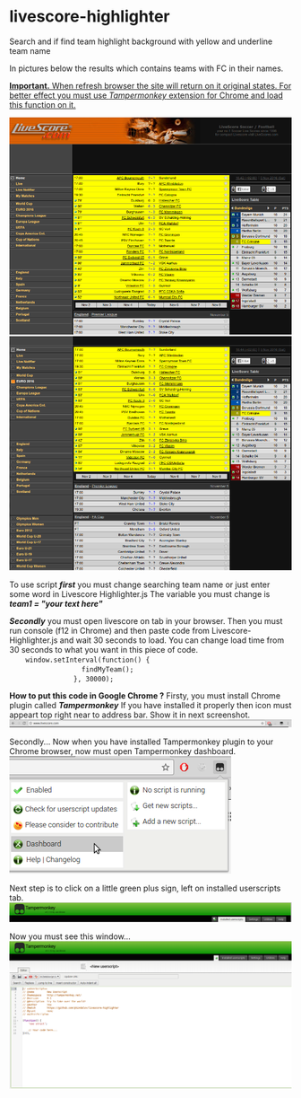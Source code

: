 # livescore-highlighter
Search and if find team highlight background with yellow and underline team name


<p>In pictures below the results which contains teams with FC in their names.</p>

<p><u><strong>Important.</strong> When refresh browser the site will return on it original states. For better effect you must use <em>Tampermonkey</em> extension for Chrome and load this function on it.</u></p>


<img src="screenshot1.png" alt="result picture one" />
<img src="screenshot2.png" alt="result picture one" />

<p>To use script <strong><em>first</em></strong> you must change searching team name or just enter some word in Livescore Highlighter.js The variable you must change is <strong><em>team1 = "your text here"</em></strong></p>

<p><strong><em>Secondly</em></strong> you must open livescore on tab in your browser. Then you must run console (f12 in Chrome) and then paste code from Livescore-Highlighter.js and wait 30 seconds to load. You can change load time from 30 seconds to what you want in this piece of code.
<code>
	window.setInterval(function() {
                  findMyTeam();
                }, 30000); 
</code>
</p>


<p><strong>How to put this code in Google Chrome ?</strong>
Firsty, you must install Chrome plugin called <strong><em>Tampermonkey</em></strong> If you have installed it properly then icon must appeart top right near to address bar. Show it in next screenshot.
<img src="Tampermonkey installed.png" alt="Picture show icon to now installed Tampermonkey top right to address bar" />
</p>

<p>Secondly... Now when you have installed Tampermonkey plugin to your Chrome browser, now must open Tampermonkey dashboard.<br />
<img src="Tampermonkey Dashboard.png" alt="Showing Tampermonkey`s dashboard" />
</p>

<p>
Next step is to click on a little green plus sign, left on installed userscripts tab.
<img src="AddNewScriptGreenPlusSign.png" alt="You must click on green plus icon on the left of userscripts tab." />
</p>

<p>
Now you must see this window...
<img src="UserscriptsDefaultEditor.png" alt="Picture is showing usercripts default editor" />

</p>



